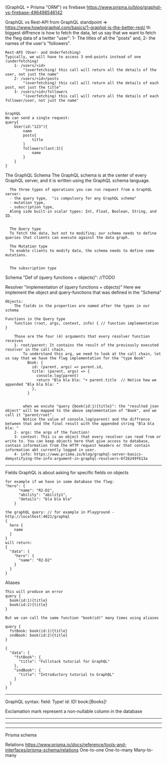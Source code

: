 (GraphQL + Prisma "ORM") vs firebase
https://www.prisma.io/blog/graphql-vs-firebase-496498546142



GraphQL vs Rest-API 
from GraphQL standpoint => https://www.howtographql.com/basics/1-graphql-is-the-better-rest/
    th biggest diffrence is how to fetch the data, let us say that we want to fetch the flwg data of a twitter "user":
    1- The titles of all the "posts" and, 
    2- the names of the user's "followers".

    Rest-API (Over- and Underfetching)
    Typically, we will have to access 3 end-points instead of one (underfetching)
        1- /users/<id>
            "(overfetching) this call will return all the details of the user, not just the name"
        2- /users/<id>/posts 
            "(overfetching) this call will return all the details of each post, not just the title"
        3- /users/<id>/followers
            "(overfetching) this call will return all the details of each follower/user, not just the name"


    GraphQL 
    We can send a single request:
    query{
        User(id:"123"){
            name
            posts{
                title
            }
            followers(last:3){
                name
            }
        }
    }



The GraphQL Schema
      The GraphQL schema is at the center of every GraphQL server, and it is written using the GraphQL schema language.

      The three types of operations you can run request from a GraphQL server:
      - the query type,  "is compulsory for any GraphQL schema"
      - mutation type, 
      - subscription type,  
      Along side built-in scalar types: Int, Float, Boolean, String, and ID.


      The Query type
      To fetch the data, but not to modifing; our schema needs to define queries that clients can execute against the data graph.

      The Mutation type
      To enable clients to modify data, the schema needs to define some mutations.


      The subscription type
      



Schema "Def of (query functions + objects)":
//TODO



Resolver "implementation of (query functions + objects)"
    Here we implement the object and query-functions that was defined in the "Schema"
      
    Objects:
        The fields in the properties are named after the types in our schema

    Functions in the Query type 
        function (root, args, context, info) { // function implementation }

        Those are the four (4) arguments that every resolver function receives
        1- root/parent: It contains the result of the previously executed resolver in the call chain. 
            To understand this arg, we need to look at the call chain, let us say that we have the flwg implementation for the "type Book"
              Book: {
                id: (parent, args) => parent.id,
                title: (parent, args) => {
                  console.log(parent)
                  return "Bla bla bla: "+ parent.title  // Notice how we appended "Bla bla bla: "
                }, 
              }


            when we excute "query {book(id:1){title}": the "resulted json object" will be mapped to the above implementation of "Book", and we call it "parent/root". 
            Notice the value of console.log(parent) and the diffrence between that and the final result with the appended string "Bla bla bla: "
        2- args: the args of the function!
        3- context: This is an object that every resolver can read from or write to. You can keep objects here that give access to database, contain information from the HTTP request headers or that contain information abt currently logged in user. 
        4- info: https://www.prisma.io/blog/graphql-server-basics-demystifying-the-info-argument-in-graphql-resolvers-6f26249f613a




-------------------------------------------------------------------------------



Fields 
    GraphQL is about asking for specific fields on objects

    for example if we have in some database the flwg:
    "hero": {
          "name": "R2-D2",
          "ability": "ability1",
          "details": "bla bla bla"
        }

    the graphQL query: // for example in Playground - http://localhost:4021/graphql
    {
      hero {
        name
      }
    }
    will return:
    {
      "data": {
        "hero": {
          "name": "R2-D2"
        }
      }
    }


Aliases 

    This will produce an error
    query {
      book(id:1){title}
      book(id:2){title}
    }

    But we can call the same function "book(id)" many times using aliases

    query {
      fstBook: book(id:1){title}
      sndBook: book(id:2){title}
    }

    {
      "data": {
        "fstBook": {
          "title": "Fullstack tutorial for GraphQL"
        },
        "sndBook": {
          "title": "Introductory tutorial to GraphQL"
        }
      }
    }
---------------------------------------------------------------

GraphQL syntax:
field: Type!
id: ID!
book:[Books]!

Exclamation mark represent a non-nullable column in the database

*************************************************************************************************************************
*************************************************************************************************************************
*************************************************************************************************************************
Prisma schema

  Relations
    https://www.prisma.io/docs/reference/tools-and-interfaces/prisma-schema/relations
    One-to-one 
    One-to-many 
    Many-to-many 


